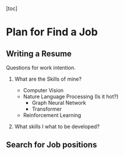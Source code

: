 [toc]

# Plan for Find a Job

## Writing a Resume

Questions for work intention.

1. What are the Skills of mine?

   - Computer Vision
   - Nature Language Processing (Is it hot?)
     - Graph Neural Network
     - Transformer
   - Reinforcement Learning

2. What skills I what to be developed?

## Search for Job positions
